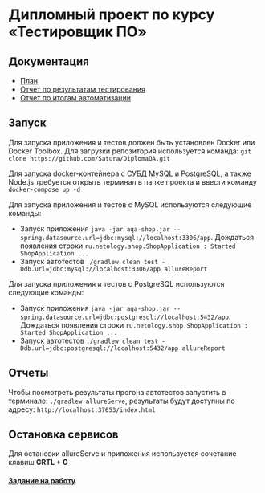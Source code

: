 # Дипломный проект по курсу «Тестировщик ПО»

## Документация

- [План](https://github.com/Satura/DiplomaQA/blob/master/documents/Plan.md)
- [Отчет по результатам тестирования](https://github.com/Satura/DiplomaQA/blob/master/documents/Report.md)
- [Отчет по итогам автоматизации](https://github.com/Satura/DiplomaQA/blob/master/documents/Summary.md)

## Запуск

Для запуска приложения и тестов  должен быть установлен Docker или Docker Toolbox.
Для загрузки репозитория используется команда: `git clone https://github.com/Satura/DiplomaQA.git`

Для запуска docker-контейнера с СУБД MySQL и PostgreSQL, а также Node.js требуется открыть терминал в папке проекта и ввести команду `docker-compose up -d`

Для запуска приложения и тестов с MySQL используются следующие команды:

- Запуск приложения `java -jar aqa-shop.jar --spring.datasource.url=jdbc:mysql://localhost:3306/app`. Дождаться появления строки `ru.netology.shop.ShopApplication : Started ShopApplication ...`
- Запуск автотестов `./gradlew clean test -Ddb.url=jdbc:mysql://localhost:3306/app allureReport`

Для запуска приложения и тестов с PostgreSQL используются следующие команды:

- Запуск приложения `java -jar aqa-shop.jar --spring.datasource.url=jdbc:postgresql://localhost:5432/app`. Дождаться появления строки `ru.netology.shop.ShopApplication : Started ShopApplication ...`
- Запуск автотестов `./gradlew clean test -Ddb.url=jdbc:postgresql://localhost:5432/app allureReport`

## Отчеты

Чтобы посмотреть результаты прогона автотестов запустить в терминале: `./gradlew allureServe`, результаты будут доступны по адресу: `http://localhost:37653/index.html`

## Остановка сервисов

Для остановки allureServe и приложения используется сочетание клавиш **CRTL + C**

#### [Задание на работу](https://github.com/netology-code/qa-diploma)
